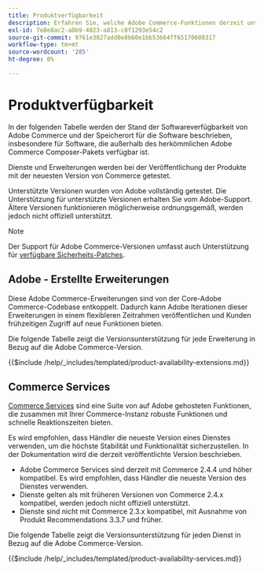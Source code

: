 ```yaml
---
title: Produktverfügbarkeit
description: Erfahren Sie, welche Adobe Commerce-Funktionen derzeit unterstützt werden, und überprüfen Sie deren Kompatibilität mit bestimmten Adobe Commerce-Versionen.
exl-id: 7e8e8ac2-a0b9-4023-a813-c0f1293e54c2
source-git-commit: 9761e3827add0e8b60e1bb53664ff65170608317
workflow-type: tm+mt
source-wordcount: '285'
ht-degree: 0%

---
```


# Produktverfügbarkeit

In der folgenden Tabelle werden der Stand der Softwareverfügbarkeit von Adobe Commerce und der Speicherort für die Software beschrieben, insbesondere für Software, die außerhalb des herkömmlichen Adobe Commerce Composer-Pakets verfügbar ist.

Dienste und Erweiterungen werden bei der Veröffentlichung der Produkte mit der neuesten Version von Commerce getestet.

Unterstützte Versionen wurden von Adobe vollständig getestet. Die Unterstützung für unterstützte Versionen erhalten Sie vom Adobe-Support. Ältere Versionen funktionieren möglicherweise ordnungsgemäß, werden jedoch nicht offiziell unterstützt.

>[!NOTE]
>
>Der Support für Adobe Commerce-Versionen umfasst auch Unterstützung für [verfügbare Sicherheits-Patches](versions.md).

## Adobe - Erstellte Erweiterungen

Diese Adobe Commerce-Erweiterungen sind von der Core-Adobe Commerce-Codebase entkoppelt. Dadurch kann Adobe Iterationen dieser Erweiterungen in einem flexibleren Zeitrahmen veröffentlichen und Kunden frühzeitigen Zugriff auf neue Funktionen bieten.

Die folgende Tabelle zeigt die Versionsunterstützung für jede Erweiterung in Bezug auf die Adobe Commerce-Version.

{{$include /help/_includes/templated/product-availability-extensions.md}}

## Commerce Services

[Commerce Services](https://experienceleague.adobe.com/docs/commerce-merchant-services/user-guides/home.html) sind eine Suite von auf Adobe gehosteten Funktionen, die zusammen mit Ihrer Commerce-Instanz robuste Funktionen und schnelle Reaktionszeiten bieten.

Es wird empfohlen, dass Händler die neueste Version eines Dienstes verwenden, um die höchste Stabilität und Funktionalität sicherzustellen. In der Dokumentation wird die derzeit veröffentlichte Version beschrieben.

* Adobe Commerce Services sind derzeit mit Commerce 2.4.4 und höher kompatibel. Es wird empfohlen, dass Händler die neueste Version des Dienstes verwenden.
* Dienste gelten als mit früheren Versionen von Commerce 2.4.x kompatibel, werden jedoch nicht offiziell unterstützt.
* Dienste sind nicht mit Commerce 2.3.x kompatibel, mit Ausnahme von Produkt Recommendations 3.3.7 und früher.

Die folgende Tabelle zeigt die Versionsunterstützung für jeden Dienst in Bezug auf die Adobe Commerce-Version.

{{$include /help/_includes/templated/product-availability-services.md}}
